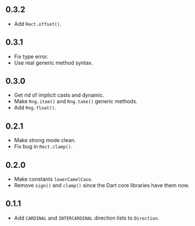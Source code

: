 ## 0.3.2

* Add `Rect.offset()`.

## 0.3.1

* Fix type error.
* Use real generic method syntax.

## 0.3.0

* Get rid of implicit casts and dynamic.
* Make `Rng.item()` and `Rng.take()` generic methods.
* Add `Rng.float()`.

## 0.2.1

* Make strong mode clean.
* Fix bug in `Rect.clamp()`.

## 0.2.0

* Make constants `lowerCamelCase`.
* Remove `sign()` and `clamp()` since the Dart core libraries have them now.

## 0.1.1

* Add `CARDINAL` and `INTERCARDINAL` direction lists to `Direction`.
